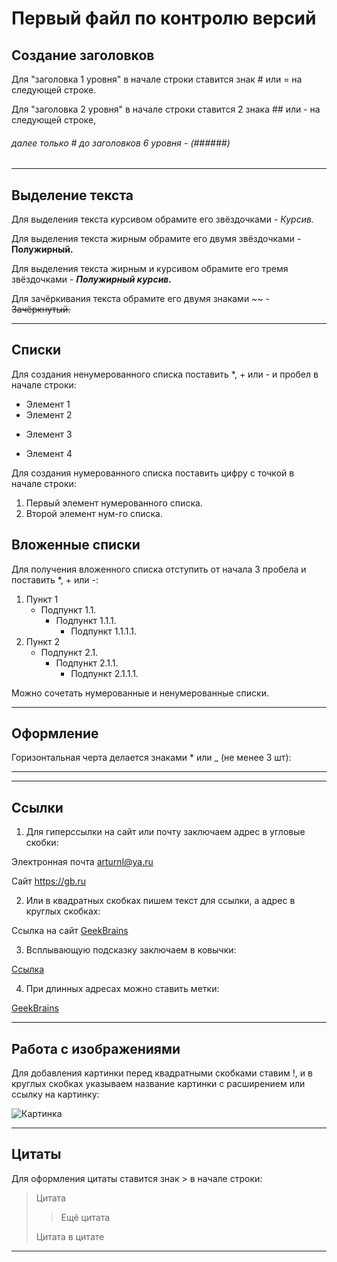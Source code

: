# Первый файл по контролю версий

## Создание заголовков

Для "заголовка 1 уровня" в начале строки ставится знак # или = на следующей строке.

Для "заголовка 2 уровня" в начале строки ставится 2 знака ## или - на следующей строке,

###### далее только # до заголовков 6 уровня - (######)

___

## Выделение текста

Для выделения текста курсивом обрамите его звёздочками - 
*Курсив.*

Для выделения текста жирным обрамите его двумя звёздочками - **Полужирный.**

Для выделения текста жирным и курсивом обрамите его тремя звёздочками - ***Полужирный курсив.***

Для зачёркивания текста обрамите его двумя знаками ~~ - ~~Зачёркнутый.~~

___

## Списки

Для создания ненумерованного списка поставить *, + или - и пробел в начале строки:
* Элемент 1
* Элемент 2
+ Элемент 3
- Элемент 4

Для создания нумерованного списка поставить цифру с точкой в начале строки:
1. Первый элемент нумерованного списка.
2. Второй элемент нум-го списка. 

## Вложенные списки

Для получения вложенного списка отступить от начала 3 пробела и поставить *, + или -:

1. Пункт 1
   - Подпункт 1.1.
     + Подпункт 1.1.1.
       * Подпункт 1.1.1.1.
2. Пункт 2
   * Подпункт 2.1.
     * Подпункт 2.1.1.
       * Подпункт 2.1.1.1. 

Можно сочетать нумерованные и ненумерованные списки.

___

## Оформление

Горизонтальная черта делается знаками * или _ (не менее 3 шт):
____
***

## Ссылки

1. Для гиперссылки на сайт или почту заключаем адрес в угловые скобки:

Электронная почта <arturnl@ya.ru>

Сайт <https://gb.ru>

2. Или в квадратных скобках пишем текст для ссылки, а адрес в круглых скобках:

Ссылка на сайт [GeekBrains](https://gb.ru)

3. Всплывающую подсказку заключаем в ковычки:

[Ссылка](https://gb.ru "GeekBrains")

4. При длинных адресах можно ставить метки:

[GeekBrains][1]

[1]: https://gb.ru (gb.ru) 

___

## Работа с изображениями

Для добавления картинки перед квадратными скобками ставим !, и в круглых скобках указываем название картинки с расширением или ссылку на картинку: 

![Картинка](1.jpg)

___

## Цитаты

Для оформления цитаты ставится знак > в начале строки:

> Цитата
>> Ещё цитата
>
> Цитата в цитате

___

